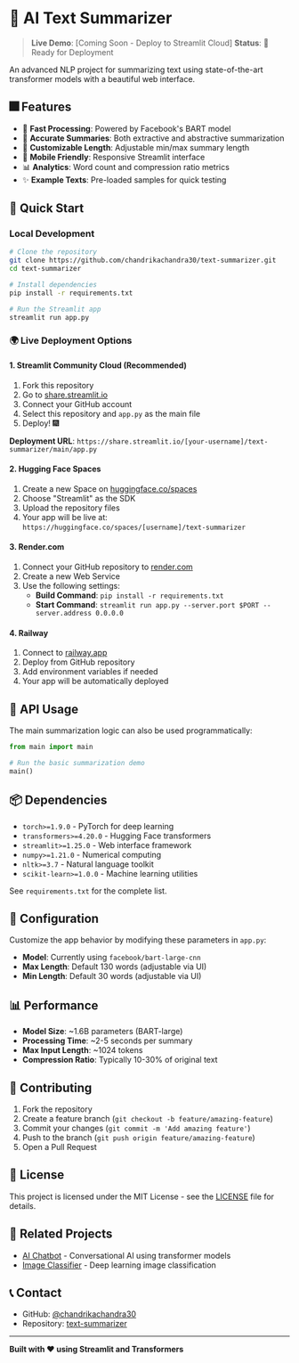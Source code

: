 # 🤖 AI Text Summarizer

> **Live Demo**: [Coming Soon - Deploy to Streamlit Cloud]
> **Status**: 🌟 Ready for Deployment

An advanced NLP project for summarizing text using state-of-the-art transformer models with a beautiful web interface.

## 🎆 Features

- 🚀 **Fast Processing**: Powered by Facebook's BART model
- 🎯 **Accurate Summaries**: Both extractive and abstractive summarization
- 🔧 **Customizable Length**: Adjustable min/max summary length
- 📱 **Mobile Friendly**: Responsive Streamlit interface
- 📊 **Analytics**: Word count and compression ratio metrics
- ✨ **Example Texts**: Pre-loaded samples for quick testing

## 🚀 Quick Start

### Local Development

```bash
# Clone the repository
git clone https://github.com/chandrikachandra30/text-summarizer.git
cd text-summarizer

# Install dependencies
pip install -r requirements.txt

# Run the Streamlit app
streamlit run app.py
```

### 🌍 Live Deployment Options

#### 1. Streamlit Community Cloud (Recommended)

1. Fork this repository
2. Go to [share.streamlit.io](https://share.streamlit.io/)
3. Connect your GitHub account
4. Select this repository and `app.py` as the main file
5. Deploy! 🎆

**Deployment URL**: `https://share.streamlit.io/[your-username]/text-summarizer/main/app.py`

#### 2. Hugging Face Spaces

1. Create a new Space on [huggingface.co/spaces](https://huggingface.co/spaces)
2. Choose "Streamlit" as the SDK
3. Upload the repository files
4. Your app will be live at: `https://huggingface.co/spaces/[username]/text-summarizer`

#### 3. Render.com

1. Connect your GitHub repository to [render.com](https://render.com)
2. Create a new Web Service
3. Use the following settings:
   - **Build Command**: `pip install -r requirements.txt`
   - **Start Command**: `streamlit run app.py --server.port $PORT --server.address 0.0.0.0`

#### 4. Railway

1. Connect to [railway.app](https://railway.app)
2. Deploy from GitHub repository
3. Add environment variables if needed
4. Your app will be automatically deployed

## 📝 API Usage

The main summarization logic can also be used programmatically:

```python
from main import main

# Run the basic summarization demo
main()
```

## 📦 Dependencies

- `torch>=1.9.0` - PyTorch for deep learning
- `transformers>=4.20.0` - Hugging Face transformers
- `streamlit>=1.25.0` - Web interface framework
- `numpy>=1.21.0` - Numerical computing
- `nltk>=3.7` - Natural language toolkit
- `scikit-learn>=1.0.0` - Machine learning utilities

See `requirements.txt` for the complete list.

## 🔧 Configuration

Customize the app behavior by modifying these parameters in `app.py`:

- **Model**: Currently using `facebook/bart-large-cnn`
- **Max Length**: Default 130 words (adjustable via UI)
- **Min Length**: Default 30 words (adjustable via UI)

## 📊 Performance

- **Model Size**: ~1.6B parameters (BART-large)
- **Processing Time**: ~2-5 seconds per summary
- **Max Input Length**: ~1024 tokens
- **Compression Ratio**: Typically 10-30% of original text

## 👥 Contributing

1. Fork the repository
2. Create a feature branch (`git checkout -b feature/amazing-feature`)
3. Commit your changes (`git commit -m 'Add amazing feature'`)
4. Push to the branch (`git push origin feature/amazing-feature`)
5. Open a Pull Request

## 📜 License

This project is licensed under the MIT License - see the [LICENSE](LICENSE) file for details.

## 🚀 Related Projects

- [AI Chatbot](https://github.com/chandrikachandra30/ai-chatbot) - Conversational AI using transformer models
- [Image Classifier](https://github.com/chandrikachandra30/image-classifier) - Deep learning image classification

## 📞 Contact

- GitHub: [@chandrikachandra30](https://github.com/chandrikachandra30)
- Repository: [text-summarizer](https://github.com/chandrikachandra30/text-summarizer)

---

**Built with ❤️ using Streamlit and Transformers**
